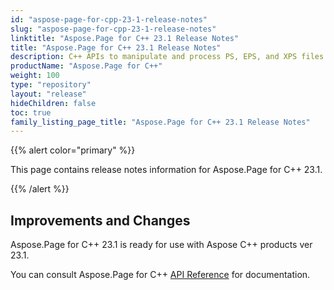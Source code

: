 ```yaml
---
id: "aspose-page-for-cpp-23-1-release-notes"
slug: "aspose-page-for-cpp-23-1-release-notes"
linktitle: "Aspose.Page for C++ 23.1 Release Notes"
title: "Aspose.Page for C++ 23.1 Release Notes"
description: C++ APIs to manipulate and process PS, EPS, and XPS files. This page contains new Aspose.Page for C++ features, enhancement, and bug fixes in 2023, version 23.1.
productName: "Aspose.Page for C++"
weight: 100
type: "repository"
layout: "release"
hideChildren: false
toc: true
family_listing_page_title: "Aspose.Page for C++ 23.1 Release Notes"
---
```


{{% alert color="primary" %}}

This page contains release notes information for Aspose.Page for C++ 23.1.

{{% /alert %}}

## **Improvements and Changes**

Aspose.Page for C++ 23.1 is ready for use with Aspose C++ products ver 23.1.

You can consult Aspose.Page for C++ [API Reference](https://apireference.aspose.com/cpp/page/) for documentation.
